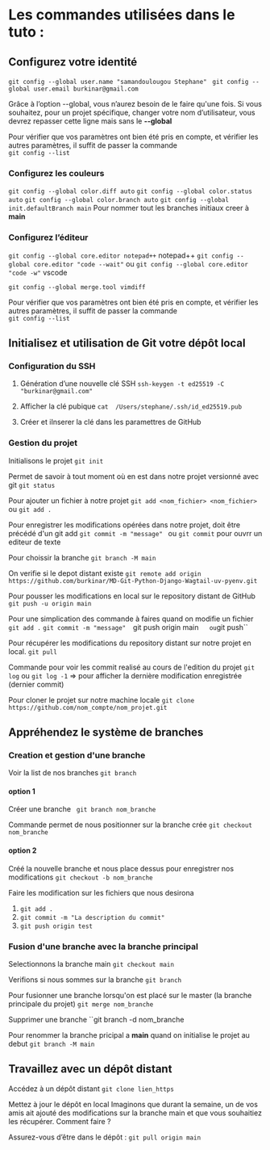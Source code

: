 # Les commandes utilisées dans le tuto :

## Configurez votre identité
``git config --global user.name "samandoulougou Stephane" ``
``git config --global user.email burkinar@gmail.com``

Grâce à l’option --global, vous n’aurez besoin de le faire qu'une fois.
Si vous souhaitez, pour un projet spécifique, changer votre nom d’utilisateur, vous devrez repasser cette ligne mais sans le **--global**

Pour vérifier que vos paramètres ont bien été pris en compte, et vérifier les autres paramètres, il suffit de passer la commande  
``git config --list``

### Configurez les couleurs
``git config --global color.diff auto``
``git config --global color.status auto``
``git config --global color.branch auto``
``git config --global init.defaultBranch main``		Pour nommer tout les branches initiaux creer à **main**

### Configurez l’éditeur
``git config --global core.editor notepad++``			notepad++
``git config --global core.editor "code --wait"`` 
ou 
``git config --global core.editor "code -w"``	vscode

``git config --global merge.tool vimdiff``

Pour vérifier que vos paramètres ont bien été pris en compte, et vérifier les autres paramètres, il suffit de passer la commande  
``git config --list``

## Initialisez et utilisation de Git votre dépôt local 

### Configuration du SSH

1. Génération d’une nouvelle clé SSH
``ssh-keygen -t ed25519 -C "burkinar@gmail.com" ``

2. Afficher la clé pubique
``cat  /Users/stephane/.ssh/id_ed25519.pub``

3. Créer et iInserer la clé dans les paramettres de GitHub

### Gestion du projet
Initialisons le projet
``git init``

Permet de savoir à tout moment où en est dans notre projet versionné avec git
``git status``

Pour ajouter un fichier à notre projet
``git add <nom_fichier> <nom_fichier>``  ou ``git add .`` 

Pour enregistrer les modifications opérées dans notre projet, doit être précédé d'un git add
``git commit -m "message" ``	ou ``git commit`` pour ouvrr un editeur de texte

Pour choissir la branche 
``git branch -M main``

On verifie si le depot distant existe
``git remote add origin https://github.com/burkinar/MD-Git-Python-Django-Wagtail-uv-pyenv.git``

Pour pousser les modifications en local sur le repository distant de GitHub
``git push -u origin main``

Pour une simplication des commande à faires quand on modifie un fichier
``git add .`` 
``git commit -m "message" 
``git push origin main``	ou ``git push``

Pour récupérer les modifications du repository distant sur notre projet en local.
``git pull``

Commande pour voir les commit realisé au cours de l'edition du projet
``git log``
ou
``git log -1`` => pour afficher la dernière modification enregistrée (dernier commit)

Pour cloner le projet sur notre machine locale
``git clone https://github.com/nom_compte/nom_projet.git``

## Appréhendez le système de branches
### Creation et gestion d'une branche
Voir la list de nos branches
``git branch``
#### option 1
Créer une branche
`` git branch nom_branche``

Commande permet de nous positionner sur la branche crée
``git checkout nom_branche``

#### option 2
Créé la nouvelle branche et nous place dessus pour enregistrer nos modifications
``git checkout -b nom_branche ``

Faire les modification sur les fichiers que nous desirona

1. ``git add .``
2. ``git commit -m "La description du commit" ``
3. ``git push origin test``

### Fusion d'une branche avec la branche principal
Selectionnons la branche main 
``git checkout main``

Verifions si nous sommes sur la branche
``git branch``

Pour fusionner une branche lorsqu'on est placé sur le master (la branche principale du projet)
``git merge nom_branche``

Supprimer une branche
``git branch -d nom_branche

Pour renommer la branche pricipal a **main** quand on initialise le projet au debut
``git branch -M main``

## Travaillez avec un dépôt distant
Accédez à un dépôt distant
``git clone lien_https``

Mettez à jour le dépôt en local
Imaginons que durant la semaine, un de vos amis ait ajouté des modifications sur la branche main et que vous souhaitiez les récupérer.  Comment faire ?

Assurez-vous d’être dans le dépôt :
``git pull origin main``
